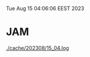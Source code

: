 Tue Aug 15 04:06:06 EEST 2023
# JAM
<a href='./cache/202308/15_04.log'>./cache/202308/15_04.log</a>

